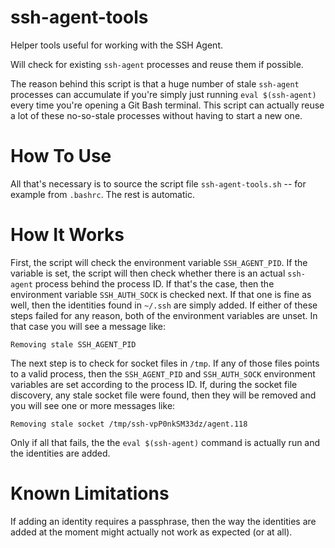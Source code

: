 # ssh-agent-tools

Helper tools useful for working with the SSH Agent.

Will check for existing `ssh-agent` processes and reuse them if possible.

The reason behind this script is that a huge number of stale `ssh-agent` processes can accumulate if you're simply just running `eval $(ssh-agent)` every time you're opening a Git Bash terminal. This script can actually reuse a lot of these no-so-stale processes without having to start a new one.

# How To Use

All that's necessary is to source the script file `ssh-agent-tools.sh` -- for example from `.bashrc`. The rest is automatic.

# How It Works

First, the script will check the environment variable `SSH_AGENT_PID`. If the variable is set, the script will then check whether there is an actual `ssh-agent` process behind the process ID. If that's the case, then the environment variable `SSH_AUTH_SOCK` is checked next. If that one is fine as well, then the identities found in `~/.ssh` are simply added. If either of these steps failed for any reason, both of the environment variables are unset. In that case you will see a message like:
```
Removing stale SSH_AGENT_PID
```

The next step is to check for socket files in `/tmp`. If any of those files points to a valid process, then the `SSH_AGENT_PID` and `SSH_AUTH_SOCK` environment variables are set according to the process ID. If, during the socket file discovery, any stale socket file were found, then they will be removed and you will see one or more messages like:
```
Removing stale socket /tmp/ssh-vpP0nkSM33dz/agent.118
```

Only if all that fails, the the `eval $(ssh-agent)` command is actually run and the identities are added.

# Known Limitations

If adding an identity requires a passphrase, then the way the identities are added at the moment might actually not work as expected (or at all).

